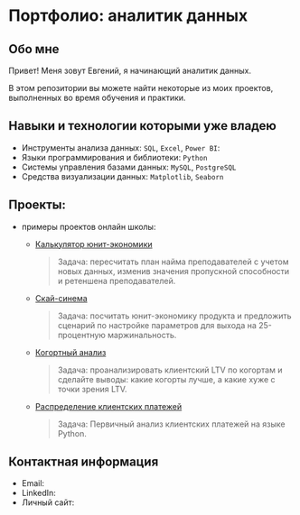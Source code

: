 # Портфолио: аналитик данных

## Обо мне 

Привет! Меня зовут Евгений, я начинающий аналитик данных. 

В этом репозитории вы можете найти некоторые из моих проектов, выполненных во время обучения и практики.
<br>

## Навыки и технологии которыми уже владею
- Инструменты анализа данных: ``SQL``, ``Excel``, ``Power BI``: 
- Языки программирования и библиотеки: ``Python`` 
- Системы управления базами данных: ``MySQL``, ``PostgreSQL``
- Средства визуализации данных: ``Matplotlib``, ``Seaborn``



## Проекты:

* примеры проектов онлайн школы:

  * [Калькулятор юнит-экономики](https://github.com/4inb/portfolio/tree/main/unit%20calculator)
    > Задача: пересчитать план найма преподавателей с учетом новых данных, изменив значения пропускной способности и ретеншена преподавателей.
  * [Скай-синема](https://github.com/4inb/portfolio/tree/main/sky_cinema)
    > Задача: посчитать юнит-экономику продукта и предложить сценарий по настройке параметров для выхода на 25-процентную маржинальность.
  * [Когортный анализ](https://github.com/4inb/portfolio/tree/main/Cohort_analysis)
    > Задача: проанализировать клиентский LTV по когортам и сделайте выводы: какие когорты лучше, а какие хуже с точки зрения LTV.
  * [Распределение клиентских платежей](https://github.com/4inb/portfolio/tree/main/Cohort_analysis)
    > Задача: Первичный анализ клиентских платежей на языке Python.

## Контактная информация
- Email: 
- LinkedIn: 
- Личный сайт: 


